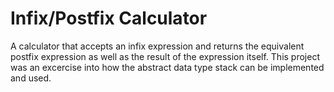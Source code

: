 # Infix/Postfix Calculator
A calculator that accepts an infix expression and returns the equivalent postfix expression as well as the result of the expression itself. This project was an excercise into how the abstract data type stack can be implemented and used.
